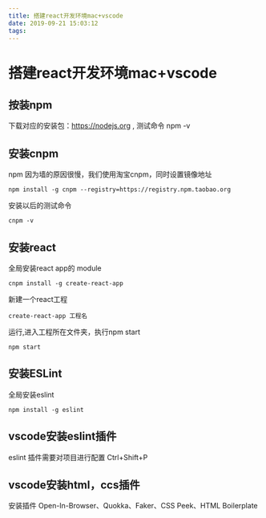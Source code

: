 ```yaml
---
title: 搭建react开发环境mac+vscode
date: 2019-09-21 15:03:12
tags:
---
```


# 搭建react开发环境mac+vscode

## 按装npm

下载对应的安装包：https://nodejs.org , 测试命令 npm -v

## 安装cnpm

npm 因为墙的原因很慢，我们使用淘宝cnpm，同时设置镜像地址

```
npm install -g cnpm --registry=https://registry.npm.taobao.org
```
安装以后的测试命令
```
cnpm -v
```

## 安装react

全局安装react app的 module
```
cnpm install -g create-react-app
```

新建一个react工程
```
create-react-app 工程名
```

运行,进入工程所在文件夹，执行npm start
```
npm start
```

## 安装ESLint

全局安装eslint
```
npm install -g eslint
```

## vscode安装eslint插件

eslint 插件需要对项目进行配置 Ctrl+Shift+P

## vscode安装html，ccs插件

安装插件 Open-In-Browser、Quokka、Faker、CSS Peek、HTML Boilerplate